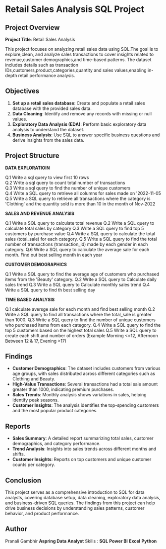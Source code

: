 # Retail Sales Analysis SQL Project

## Project Overview

**Project Title**: Retail Sales Analysis  

This project focuses on analyzing retail sales data using SQL.The goal is to explore,clean, and analyze sales transactions to cover insights related to revenue,customer demographics,and time-based patterns.
The dataset includes details such as transaction IDs,customers,product,categories,quantity and sales values,enabling in-depth retail performance analysis.

## Objectives

1. **Set up a retail sales database**: Create and populate a retail sales database with the provided sales data.
2. **Data Cleaning**: Identify and remove any records with missing or null values.
3. **Exploratory Data Analysis (EDA)**: Perform basic exploratory data analysis to understand the dataset.
4. **Business Analysis**: Use SQL to answer specific business questions and derive insights from the sales data.


## Project Structure

**DATA EXPLORATIOIN**

Q.1 Write a sql query to view first 10 rows  
Q.2 Write a sql query to count total number of transactions  
Q.3 Write a sql query to find the number of unique customers  
Q.4 Write a SQL query to retrieve all columns for sales made on '2022-11-05  
Q.5 Write a SQL query to retrieve all transactions where the category is 'Clothing' and the quantity sold is more than 10 in the month of Nov-2022  


**SALES AND REVENUE ANALYSIS**

Q.1 Write a SQL query to calculate total revenue 
Q.2 Write a SQL query to calculate total sales by category
Q.3 Write a SQL query to find top 5 customers by purchase value
Q.4 Write a SQL query to calculate the total sales (total_sale) for each category.
Q.5 Write a SQL query to find the total number of transactions (transaction_id) made by each gender in each category.
Q.6 Write a SQL query to calculate the average sale for each month. Find out best selling month in each year

**CUSTOMER DEMOGRAPHICS**

Q.1 Write a SQL query to find the average age of customers who purchased items from the 'Beauty' category.
Q.2 Write a SQL query to Calculate daily sales trend
Q.3 Write a SQL query to Calculate monthly sales trend
Q.4 Write a SQL query to find th best selling day

**TIME BASED ANALYSIS**

Q.1 calculate aversge sale for each month and find best selling month
Q.2 Write a SQL query to find all transactions where the total_sale is greater than 1000.
Q.3 Write a SQL query to find the number of unique customers who purchased items from each category.
Q.4 Write a SQL query to find the top 5 customers based on the highest total sales 
Q.5 Write a SQL query to create each shift and number of orders (Example Morning <=12, Afternoon Between 12 & 17, Evening >17)

## Findings

- **Customer Demographics**: The dataset includes customers from various age groups, with sales distributed across different categories such as Clothing and Beauty.
- **High-Value Transactions**: Several transactions had a total sale amount greater than 1000, indicating premium purchases.
- **Sales Trends**: Monthly analysis shows variations in sales, helping identify peak seasons.
- **Customer Insights**: The analysis identifies the top-spending customers and the most popular product categories.

## Reports

- **Sales Summary**: A detailed report summarizing total sales, customer demographics, and category performance.
- **Trend Analysis**: Insights into sales trends across different months and shifts.
- **Customer Insights**: Reports on top customers and unique customer counts per category.

## Conclusion

This project serves as a comprehensive introduction to SQL for data analysts, covering database setup, data cleaning, exploratory data analysis, and business-driven SQL queries. The findings from this project can help drive business decisions by understanding sales patterns, customer behavior, and product performance.

## Author
Pranali Gambhir
**Aspring Data Analyst**
Skills :
**SQL**
**Power BI**
**Excel**
**Python**




